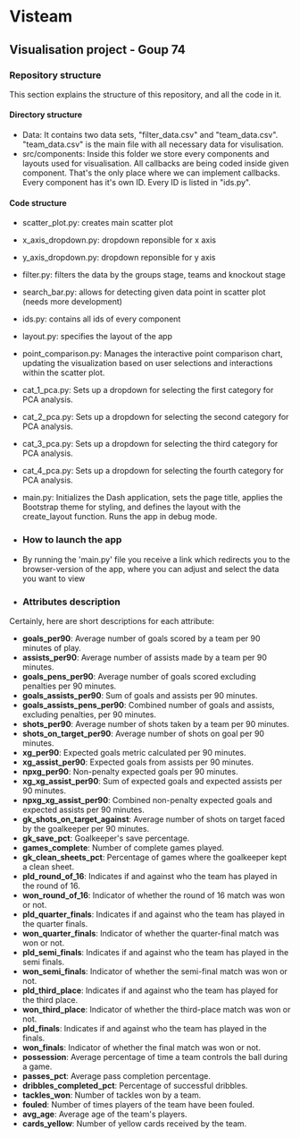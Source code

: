 # Visteam
## Visualisation project - Goup 74

### Repository structure
This section explains the structure of this repository, and all the code in it.

#### Directory structure
- Data: It contains two data sets, "filter_data.csv" and "team_data.csv". "team_data.csv" is the main file with all necessary data for visulisation.
- src/components: Inside this folder we store every components and layouts used for visualisation. All callbacks are being coded inside given component. That's the only place where we can implement callbacks. Every component has it's own ID. Every ID is listed in "ids.py".

#### Code structure
- scatter_plot.py: creates main scatter plot
- x_axis_dropdown.py: dropdown reponsible for x axis
- y_axis_dropdown.py: dropdown reponsible for y axis
- filter.py: filters the data by the groups stage, teams and knockout stage
- search_bar.py: allows for detecting given data point in scatter plot (needs more development)
- ids.py: contains all ids of every component
- layout.py: specifies the layout of the app
- point_comparison.py: Manages the interactive point comparison chart, updating the visualization based on user selections and interactions within the scatter plot.
- cat_1_pca.py: Sets up a dropdown for selecting the first category for PCA analysis.
- cat_2_pca.py: Sets up a dropdown for selecting the second category for PCA analysis.
- cat_3_pca.py: Sets up a dropdown for selecting the third category for PCA analysis.
- cat_4_pca.py: Sets up a dropdown for selecting the fourth category for PCA analysis.
- main.py: Initializes the Dash application, sets the page title, applies the Bootstrap theme for styling, and defines the layout with the create_layout function. Runs the app in debug mode.

- ### How to launch the app
- By running the 'main.py' file you receive a link which redirects you to the browser-version of the app, where you can adjust and select the data you want to view

- ### Attributes description
Certainly, here are short descriptions for each attribute:

- **goals_per90**: Average number of goals scored by a team per 90 minutes of play.
- **assists_per90**: Average number of assists made by a team per 90 minutes.
- **goals_pens_per90**: Average number of goals scored excluding penalties per 90 minutes.
- **goals_assists_per90**: Sum of goals and assists per 90 minutes.
- **goals_assists_pens_per90**: Combined number of goals and assists, excluding penalties, per 90 minutes.
- **shots_per90**: Average number of shots taken by a team per 90 minutes.
- **shots_on_target_per90**: Average number of shots on goal per 90 minutes.
- **xg_per90**: Expected goals metric calculated per 90 minutes.
- **xg_assist_per90**: Expected goals from assists per 90 minutes.
- **npxg_per90**: Non-penalty expected goals per 90 minutes.
- **xg_xg_assist_per90**: Sum of expected goals and expected assists per 90 minutes.
- **npxg_xg_assist_per90**: Combined non-penalty expected goals and expected assists per 90 minutes.
- **gk_shots_on_target_against**: Average number of shots on target faced by the goalkeeper per 90 minutes.
- **gk_save_pct**: Goalkeeper's save percentage.
- **games_complete**: Number of complete games played.
- **gk_clean_sheets_pct**: Percentage of games where the goalkeeper kept a clean sheet.
- **pld_round_of_16**: Indicates if and against who the team has played in the round of 16.
- **won_round_of_16**: Indicator of whether the round of 16 match was won or not.
- **pld_quarter_finals**: Indicates if and against who the team has played in the quarter finals.
- **won_quarter_finals**: Indicator of whether the quarter-final match was won or not.
- **pld_semi_finals**: Indicates if and against who the team has played in the semi finals.
- **won_semi_finals**: Indicator of whether the semi-final match was won or not.
- **pld_third_place**: Indicates if and against who the team has played for the third place.
- **won_third_place**: Indicator of whether the third-place match was won or not.
- **pld_finals**: Indicates if and against who the team has played in the finals.
- **won_finals**: Indicator of whether the final match was won or not.
- **possession**: Average percentage of time a team controls the ball during a game.
- **passes_pct**: Average pass completion percentage.
- **dribbles_completed_pct**: Percentage of successful dribbles.
- **tackles_won**: Number of tackles won by a team.
- **fouled**: Number of times players of the team have been fouled.
- **avg_age**: Average age of the team's players.
- **cards_yellow**: Number of yellow cards received by the team.
